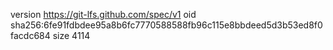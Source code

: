 version https://git-lfs.github.com/spec/v1
oid sha256:6fe91fdbdee95a8b6fc7770588588fb96c115e8bbdeed5d3b53ed8f0facdc684
size 4114
